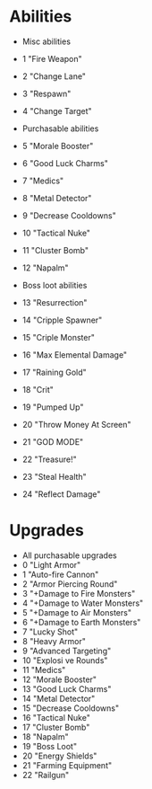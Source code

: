 # Abilities #

- Misc abilities
 - 1 "Fire Weapon"
 - 2 "Change Lane"
 - 3 "Respawn"
 - 4 "Change Target"

- Purchasable abilities
 - 5 "Morale Booster"
 - 6 "Good Luck Charms"
 - 7 "Medics"
 - 8 "Metal Detector"
 - 9 "Decrease Cooldowns"
 - 10 "Tactical Nuke"
 - 11 "Cluster Bomb"
 - 12 "Napalm"

- Boss loot abilities
 - 13 "Resurrection"
 - 14 "Cripple Spawner"
 - 15 "Criple Monster"
 - 16 "Max Elemental Damage"
 - 17 "Raining Gold"
 - 18 "Crit"
 - 19 "Pumped Up"
 - 20 "Throw Money At Screen"
 - 21 "GOD MODE"
 - 22 "Treasure!"
 - 23 "Steal Health"
 - 24 "Reflect Damage"

# Upgrades #
- All purchasable upgrades
 - 0 "Light Armor"
 - 1 "Auto-fire Cannon"
 - 2 "Armor Piercing Round"
 - 3 "+Damage to Fire Monsters"
 - 4 "+Damage to Water Monsters"
 - 5 "+Damage to Air Monsters"
 - 6 "+Damage to Earth Monsters"
 - 7 "Lucky Shot"
 - 8 "Heavy Armor"
 - 9 "Advanced Targeting"
 - 10 "Explosi ve Rounds"
 - 11 "Medics"
 - 12 "Morale Booster"
 - 13 "Good Luck Charms"
 - 14 "Metal Detector"
 - 15 "Decrease Cooldowns"
 - 16 "Tactical Nuke"
 - 17 "Cluster Bomb"
 - 18 "Napalm"
 - 19 "Boss Loot"
 - 20 "Energy Shields"
 - 21 "Farming Equipment"
 - 22 "Railgun"
